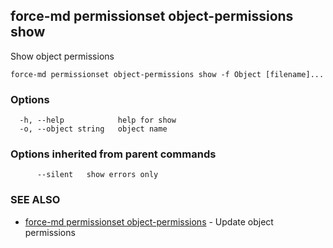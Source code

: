 ## force-md permissionset object-permissions show

Show object permissions

```
force-md permissionset object-permissions show -f Object [filename]...
```

### Options

```
  -h, --help            help for show
  -o, --object string   object name
```

### Options inherited from parent commands

```
      --silent   show errors only
```

### SEE ALSO

* [force-md permissionset object-permissions](force-md_permissionset_object-permissions.md)	 - Update object permissions

